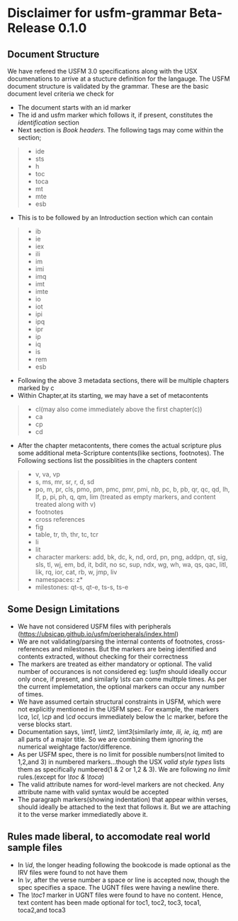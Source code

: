 # Disclaimer for usfm-grammar Beta-Release 0.1.0

## Document Structure

We have refered the USFM 3.0 specifications along with the USX documenations to arrive at a stucture definition for the langauge.
The USFM document structure is validated by the grammar. These are the basic document level criteria we check for

* The document starts with an id marker
* The id and usfm marker which follows it, if present, constitutes the *identification* section
* Next section is *Book headers*. The following tags may come within the section;
> * ide
> * sts
> * h
> * toc
> * toca
> * mt
> * mte
> * esb
* This is to be followed by an Introduction section which can contain
> * ib
> * ie
> * iex
> * ili
> * im
> * imi
> * imq
> * imt
> * imte
> * io
> * iot
> * ipi
> * ipq
> * ipr
> * ip
> * iq
> * is
> * rem
> * esb
* Following the above 3 metadata sections, there will be multiple chapters marked by c
* Within Chapter,at its starting, we may have a set of metacontents 
> * cl(may also come immediately above the first chapter(c))
> * ca
> * cp
> * cd
* After the chapter metacontents, there comes the actual scripture plus some additional meta-Scripture contents(like sections, footnotes). The Following sections list the possiblities in the chapters content
> * v, va, vp
> * s, ms, mr, sr, r, d, sd
> * po, m, pr, cls, pmo, pm, pmc, pmr, pmi, nb, pc, b, pb, qr, qc, qd, lh, lf, p, pi, ph, q, qm, lim (treated as empty markers, and content treated along with v)
> * footnotes
> * cross references
> * fig
> * table, tr, th, thr, tc, tcr
> * li
> * lit
> * character markers: add, bk, dc, k, nd, ord, pn, png, addpn, qt, sig, sls, tl, wj, em, bd, it, bdit, no sc, sup, ndx, wg, wh, wa, qs, qac, litl, lik, rq, ior, cat, rb, w, jmp, liv
> * namespaces: z*
> * milestones: qt-s, qt-e, ts-s, ts-e

## Some Design Limitations

* We have not considered USFM files with peripherals (<https://ubsicap.github.io/usfm/peripherals/index.html>)
* We are not validating/parsing the internal contents of footnotes, cross-references and milestones. But the markers are being identified and contents extracted, without checking for their correctness
* The markers are treated as either mandatory or optional. The valid number of occurances is not considered
 eg: _\\usfm_ should ideally occur only once, if present, and similarly _\\sts_ can come multtple times. As per the current implemetation, the optional markers can occur any number of times.
* We have assumed certain structural constraints in USFM, which were not explicitly mentioned in the USFM spec. For example, the markers _\\ca_, _\\cl_, _\\cp_ and _\\cd_ occurs immediately below the _\\c_ marker, before the verse blocks start.
* Documentation says, _\\imt1, \\imt2, \\imt3_(similarly _imte, ili, ie, iq, mt_)  are all parts of a major title. So we are combining them ignoring the numerical weightage factor/difference. 
* As per USFM spec, there is no limit for possible numbers(not limited to 1,2,and 3) in numbered markers...though the USX _valid style types_ lists them as specifically numbered(1 & 2 or 1,2 & 3). We are following _no limit_ rules.(except for _\\toc & \\toca_)
* The valid attribute names for word-level markers are not checked. Any attribute name with valid syntax would be accepted
* The paragraph markers(showing indentation) that appear within verses,  should ideally be attached to the text that follows it. But we are attaching it to the verse marker immediatedly above it.

## Rules made liberal, to accomodate real world sample files

* In _\\id_, the longer heading following the bookcode is made optional as the IRV files were found to not have them
* In _\\v_, after the verse number a space or line is accepted now, though the spec specifies a space. The UGNT files were having a newline there.
* The _\\toc1_  marker in UGNT files were found to have no content. Hence, text content has been made optional for toc1, toc2, toc3, toca1, toca2,and toca3
